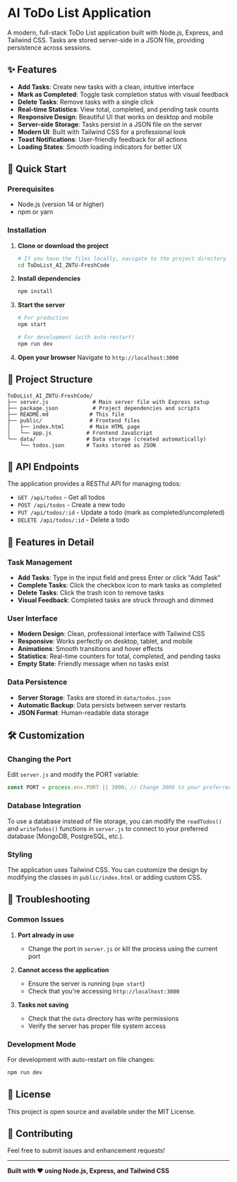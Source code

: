 # AI ToDo List Application

A modern, full-stack ToDo List application built with Node.js, Express, and Tailwind CSS. Tasks are stored server-side in a JSON file, providing persistence across sessions.

## ✨ Features

- **Add Tasks**: Create new tasks with a clean, intuitive interface
- **Mark as Completed**: Toggle task completion status with visual feedback
- **Delete Tasks**: Remove tasks with a single click
- **Real-time Statistics**: View total, completed, and pending task counts
- **Responsive Design**: Beautiful UI that works on desktop and mobile
- **Server-side Storage**: Tasks persist in a JSON file on the server
- **Modern UI**: Built with Tailwind CSS for a professional look
- **Toast Notifications**: User-friendly feedback for all actions
- **Loading States**: Smooth loading indicators for better UX

## 🚀 Quick Start

### Prerequisites

- Node.js (version 14 or higher)
- npm or yarn

### Installation

1. **Clone or download the project**
   ```bash
   # If you have the files locally, navigate to the project directory
   cd ToDoList_AI_ZNTU-FreshCode
   ```

2. **Install dependencies**
   ```bash
   npm install
   ```

3. **Start the server**
   ```bash
   # For production
   npm start
   
   # For development (with auto-restart)
   npm run dev
   ```

4. **Open your browser**
   Navigate to `http://localhost:3000`

## 📁 Project Structure

```
ToDoList_AI_ZNTU-FreshCode/
├── server.js              # Main server file with Express setup
├── package.json           # Project dependencies and scripts
├── README.md             # This file
├── public/               # Frontend files
│   ├── index.html        # Main HTML page
│   └── app.js           # Frontend JavaScript
└── data/                # Data storage (created automatically)
    └── todos.json       # Tasks stored as JSON
```

## 🔧 API Endpoints

The application provides a RESTful API for managing todos:

- `GET /api/todos` - Get all todos
- `POST /api/todos` - Create a new todo
- `PUT /api/todos/:id` - Update a todo (mark as completed/uncompleted)
- `DELETE /api/todos/:id` - Delete a todo

## 🎨 Features in Detail

### Task Management
- **Add Tasks**: Type in the input field and press Enter or click "Add Task"
- **Complete Tasks**: Click the checkbox icon to mark tasks as completed
- **Delete Tasks**: Click the trash icon to remove tasks
- **Visual Feedback**: Completed tasks are struck through and dimmed

### User Interface
- **Modern Design**: Clean, professional interface with Tailwind CSS
- **Responsive**: Works perfectly on desktop, tablet, and mobile
- **Animations**: Smooth transitions and hover effects
- **Statistics**: Real-time counters for total, completed, and pending tasks
- **Empty State**: Friendly message when no tasks exist

### Data Persistence
- **Server Storage**: Tasks are stored in `data/todos.json`
- **Automatic Backup**: Data persists between server restarts
- **JSON Format**: Human-readable data storage

## 🛠️ Customization

### Changing the Port
Edit `server.js` and modify the PORT variable:
```javascript
const PORT = process.env.PORT || 3000; // Change 3000 to your preferred port
```

### Database Integration
To use a database instead of file storage, you can modify the `readTodos()` and `writeTodos()` functions in `server.js` to connect to your preferred database (MongoDB, PostgreSQL, etc.).

### Styling
The application uses Tailwind CSS. You can customize the design by modifying the classes in `public/index.html` or adding custom CSS.

## 🐛 Troubleshooting

### Common Issues

1. **Port already in use**
   - Change the port in `server.js` or kill the process using the current port

2. **Cannot access the application**
   - Ensure the server is running (`npm start`)
   - Check that you're accessing `http://localhost:3000`

3. **Tasks not saving**
   - Check that the `data` directory has write permissions
   - Verify the server has proper file system access

### Development Mode
For development with auto-restart on file changes:
```bash
npm run dev
```

## 📝 License

This project is open source and available under the MIT License.

## 🤝 Contributing

Feel free to submit issues and enhancement requests!

---

**Built with ❤️ using Node.js, Express, and Tailwind CSS** 